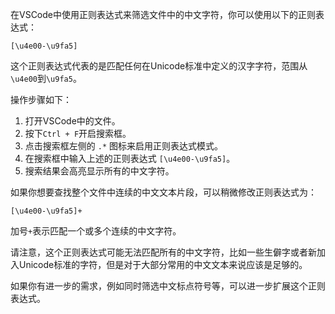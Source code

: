 在VSCode中使用正则表达式来筛选文件中的中文字符，你可以使用以下的正则表达式：

```
[\u4e00-\u9fa5]
```

这个正则表达式代表的是匹配任何在Unicode标准中定义的汉字字符，范围从`\u4e00`到`\u9fa5`。

操作步骤如下：

1. 打开VSCode中的文件。
2. 按下`Ctrl + F`开启搜索框。
3. 点击搜索框左侧的 `.*` 图标来启用正则表达式模式。
4. 在搜索框中输入上述的正则表达式 `[\u4e00-\u9fa5]`。
5. 搜索结果会高亮显示所有的中文字符。

如果你想要查找整个文件中连续的中文文本片段，可以稍微修改正则表达式为：

```
[\u4e00-\u9fa5]+
```

加号`+`表示匹配一个或多个连续的中文字符。

请注意，这个正则表达式可能无法匹配所有的中文字符，比如一些生僻字或者新加入Unicode标准的字符，但是对于大部分常用的中文文本来说应该是足够的。

如果你有进一步的需求，例如同时筛选中文标点符号等，可以进一步扩展这个正则表达式。
